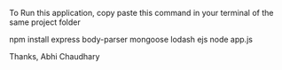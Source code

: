 To Run this application, copy paste this command in your terminal of the same project folder

npm install express body-parser mongoose lodash ejs
node app.js

Thanks, 
Abhi Chaudhary
